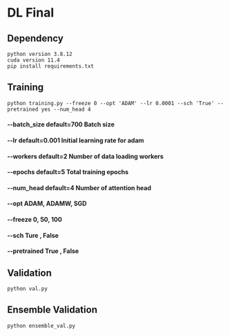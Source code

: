 # DL Final
## Dependency
    python version 3.8.12
    cuda version 11.4
    pip install requirements.txt
    
## Training
    python training.py --freeze 0 --opt 'ADAM' --lr 0.0001 --sch 'True' --pretrained yes --num_head 4
#### --batch_size   default=700     Batch size
#### --lr           default=0.001   Initial learning rate for adam
#### --workers      default=2       Number of data loading workers
#### --epochs       default=5       Total training epochs
#### --num_head     default=4       Number of attention head
#### --opt                          ADAM, ADAMW, SGD
#### --freeze                       0, 50, 100
#### --sch                          Ture , False
#### --pretrained                   True , False


## Validation 
    python val.py


## Ensemble Validation
    python ensemble_val.py
